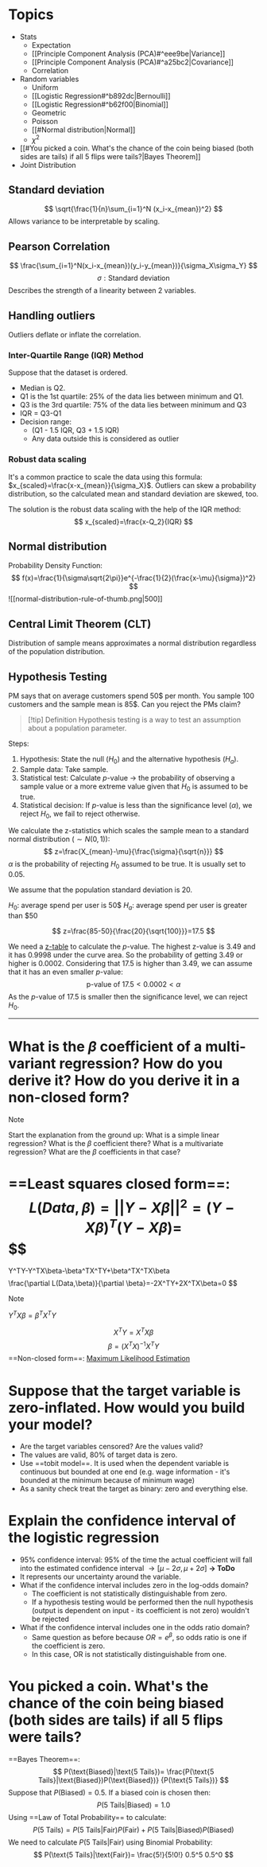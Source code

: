 # Topics

- Stats
	- Expectation
	- [[Principle Component Analysis (PCA)#^eee9be|Variance]]
	- [[Principle Component Analysis (PCA)#^a25bc2|Covariance]]
	- Correlation
- Random variables
	- Uniform
	- [[Logistic Regression#^b892dc|Bernoulli]]
	- [[Logistic Regression#^b62f00|Binomial]]
	- Geometric
	- Poisson
	- [[#Normal distribution|Normal]]
	- $\chi^2$
- [[#You picked a coin. What's the chance of the coin being biased (both sides are tails) if all 5 flips were tails?|Bayes Theorem]]
- Joint Distribution

## Standard deviation

$$
\sqrt{\frac{1}{n}\sum_{i=1}^N (x_i-x_{mean})^2}
$$
Allows variance to be interpretable by scaling.

## Pearson Correlation

$$
\frac{\sum_{i=1}^N(x_i-x_{mean})(y_i-y_{mean})}{\sigma_X\sigma_Y}
$$
$$
\sigma:\text{Standard deviation}
$$
Describes the strength of a linearity between 2 variables.

## Handling outliers

Outliers deflate or inflate the correlation.

### Inter-Quartile Range (IQR) Method

Suppose that the dataset is ordered.

- Median is Q2.
- Q1 is the 1st quartile: 25% of the data lies between minimum and Q1.
- Q3 is the 3rd quartile: 75% of the data lies between minimum and Q3
- IQR = Q3-Q1
- Decision range:
	- (Q1 - 1.5 IQR, Q3 + 1.5 IQR)
	- Any data outside this is considered as outlier

### Robust data scaling

It's a common practice to scale the data using this formula: $x_{scaled}=\frac{x-x_{mean}}{\sigma_X}$. Outliers can skew a probability distribution, so the calculated mean and standard deviation are skewed, too.

The solution is the robust data scaling with the help of the IQR method:
$$
x_{scaled}=\frac{x-Q_2}{IQR}
$$
## Normal distribution

Probability Density Function:
$$
f(x)=\frac{1}{\sigma\sqrt{2\pi}}e^{-\frac{1}{2}(\frac{x-\mu}{\sigma})^2}
$$
![[normal-distribution-rule-of-thumb.png|500]]
## Central Limit Theorem (CLT)

Distribution of sample means approximates a normal distribution regardless of the population distribution.

## Hypothesis Testing

PM says that on average customers spend 50$ per month. You sample 100 customers and the sample mean is 85$. Can you reject the PMs claim? 

>[!tip] Definition
>Hypothesis testing is a way to test an assumption about a population parameter.

Steps:
1. Hypothesis: State the null ($H_0$) and the alternative hypothesis ($H_a$).
2. Sample data: Take sample.
3. Statistical test: Calculate $p$-value $\rightarrow$ the probability of observing a sample value or a more extreme value given that $H_0$ is assumed to be true.
4. Statistical decision: If $p$-value is less than the significance level ($\alpha$), we reject $H_0$, we fail to reject otherwise.

We calculate the z-statistics which scales the sample mean to a standard normal distribution ($\sim N(0,1)$):
$$
z=\frac{X_{mean}-\mu}{\frac{\sigma}{\sqrt{n}}}
$$
$\alpha$ is the probability of rejecting $H_0$ assumed to be true. It is usually set to 0.05.

We assume that the population standard deviation is 20.

$H_0$: average spend per user is 50$
$H_a$: average spend per user is greater than $50

$$
z=\frac{85-50}{\frac{20}{\sqrt{100}}}=17.5
$$

We need a [z-table](https://www.z-table.com/) to calculate the $p$-value. The highest z-value is 3.49 and it has 0.9998 under the curve area. So the probability of getting 3.49 or higher is 0.0002. Considering that 17.5 is higher than 3.49, we can assume that it has an even smaller $p$-value:
$$
\text{p-value of 17.5} <0.0002<\alpha
$$
As the $p$-value of 17.5 is smaller then the significance level, we can reject $H_0$.

---
# What is the $\beta$ coefficient of a multi-variant regression? How do you derive it? How do you derive it in a non-closed form?

>[!note]
>Start the explanation from the ground up: What is a simple linear regression? What is the $\beta$ coefficient there? What is a multivariate regression? What are the $\beta$ coefficients in that case?

==Least squares closed form==:
$$
L(Data,\beta)=||Y-X\beta||^2=(Y-X\beta)^T(Y-X\beta)=
$$
$$
=
Y^TY-Y^TX\beta-\beta^TX^TY+\beta^TX^TX\beta
$$
$$
\frac{\partial L(Data,\beta)}{\partial \beta}=-2X^TY+2X^TX\beta=0
$$
>[!note]
>$Y^TX\beta=\beta^TX^TY$

$$
X^TY=X^TX\beta
$$
$$
\beta=(X^TX)^{-1}X^TY
$$
==Non-closed form==:
[Maximum Likelihood Estimation](https://www.cs.cornell.edu/courses/cs4780/2018fa/lectures/lecturenote08.html)

# Suppose that the target variable is zero-inflated. How would you build your model?

- Are the target variables censored? Are the values valid?
- The values are valid, 80% of target data is zero.
- Use ==tobit model==. It is used when the dependent variable is continuous but bounded at one end (e.g. wage information - it's bounded at the minimum because of minimum wage)
- As a sanity check treat the target as binary: zero and everything else.

# Explain the confidence interval of the logistic regression

- 95% confidence interval: 95% of the time the actual coefficient will fall into the estimated confidence interval $\rightarrow [\mu-2\sigma, \mu+2\sigma]$ **-> ToDo**
- It represents our uncertainty around the variable.
- What if the confidence interval includes zero in the log-odds domain?
	- The coefficient is not statistically distinguishable from zero.
	- If a hypothesis testing would be performed then the null hypothesis (output is dependent on input - its coefficient is not zero) wouldn't be rejected
- What if the confidence interval includes one in the odds ratio domain?
	- Same question as before because $OR=e^\beta$, so odds ratio is one if the coefficient is zero.
	- In this case, OR is not statistically distinguishable from one.

# You picked a coin. What's the chance of the coin being biased (both sides are tails) if all 5 flips were tails?

==Bayes Theorem==:
$$
P(\text{Biased}|\text{5 Tails})=
\frac{P(\text{5 Tails}|\text{Biased})P(\text{Biased})}
{P(\text{5 Tails})}
$$
Suppose that $P(\text{Biased})=0.5$. If a biased coin is chosen then:
$$
P(\text{5 Tails}|\text{Biased})=1.0
$$
Using ==Law of Total Probability== to calculate:
$$
P(\text{5 Tails})=P(\text{5 Tails}|\text{Fair})P(\text{Fair})+
P(\text{5 Tails}|\text{Biased})P(\text{Biased})
$$
We need to calculate $P(\text{5 Tails}|\text{Fair})$ using Binomial Probability:
$$
P(\text{5 Tails}|\text{Fair})=
\frac{5!}{5!0!} 0.5^5 0.5^0
$$